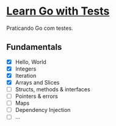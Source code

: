 # [ Learn Go with Tests ](https://quii.gitbook.io/learn-go-with-tests/)

Praticando Go com testes.

## Fundamentals
- [x] Hello, World
- [x] Integers
- [x] Iteration
- [x] Arrays and Slices
- [ ] Structs, methods & interfaces
- [ ] Pointers & errors
- [ ] Maps
- [ ] Dependency Injection
- [ ] ...
